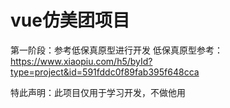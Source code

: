 # vue仿美团项目

第一阶段：参考低保真原型进行开发
低保真原型参考：https://www.xiaopiu.com/h5/byId?type=project&id=591fddc0f89fab395f648cca



特此声明：此项目仅用于学习开发，不做他用
